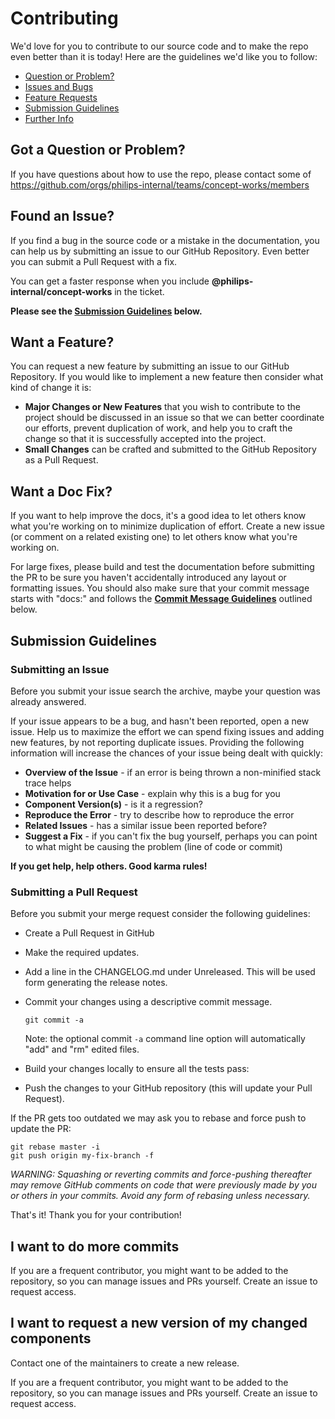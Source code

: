 # Contributing

We'd love for you to contribute to our source code and to make the repo even better than it is today! Here are the guidelines we'd like you to follow:

- [Question or Problem?](#question)
- [Issues and Bugs](#issue)
- [Feature Requests](#feature)
- [Submission Guidelines](#submit)
- [Further Info](#info)

## <a name="question"></a> Got a Question or Problem?

If you have questions about how to use the repo, please contact some of https://github.com/orgs/philips-internal/teams/concept-works/members

## <a name="issue"></a> Found an Issue?

If you find a bug in the source code or a mistake in the documentation, you can help us by submitting an issue to our GitHub Repository. Even better you can submit a Pull Request with a fix.

You can get a faster response when you include **@philips-internal/concept-works** in the ticket.

**Please see the [Submission Guidelines](#submit) below.**

## <a name="feature"></a> Want a Feature?

You can request a new feature by submitting an issue to our GitHub Repository. If you would like to implement a new feature then consider what kind of change it is:

- **Major Changes or New Features** that you wish to contribute to the project should be discussed in an issue so that we can better coordinate our efforts, prevent duplication of work, and help you to craft the change so that it is successfully accepted into the project.
- **Small Changes** can be crafted and submitted to the GitHub Repository as a Pull Request.

## <a name="docs"></a> Want a Doc Fix?

If you want to help improve the docs, it's a good idea to let others know what you're working on to minimize duplication of effort. Create a new issue (or comment on a related existing one) to let others know what you're working on.

For large fixes, please build and test the documentation before submitting the PR to be sure you haven't accidentally introduced any layout or formatting issues. You should also make sure that your commit message starts with "docs:" and follows the **[Commit Message Guidelines](#commit)** outlined below.

## <a name="submit"></a> Submission Guidelines

### Submitting an Issue

Before you submit your issue search the archive, maybe your question was already answered.

If your issue appears to be a bug, and hasn't been reported, open a new issue. Help us to maximize the effort we can spend fixing issues and adding new features, by not reporting duplicate issues. Providing the following information will increase the chances of your issue being dealt with quickly:

- **Overview of the Issue** - if an error is being thrown a non-minified stack
  trace helps
- **Motivation for or Use Case** - explain why this is a bug for you
- **Component Version(s)** - is it a regression?
- **Reproduce the Error** - try to describe how to reproduce the error
- **Related Issues** - has a similar issue been reported before?
- **Suggest a Fix** - if you can't fix the bug yourself, perhaps you can point
  to what might be causing the problem (line of code or commit)

**If you get help, help others. Good karma rules!**

### Submitting a Pull Request

Before you submit your merge request consider the following guidelines:

- Create a Pull Request in GitHub
- Make the required updates.
- Add a line in the CHANGELOG.md under Unreleased. This will be used form generating the release notes.
- Commit your changes using a descriptive commit message.

  ```shell
  git commit -a
  ```

  Note: the optional commit `-a` command line option will automatically "add"
  and "rm" edited files.

- Build your changes locally to ensure all the tests pass:
- Push the changes to your GitHub repository (this will update your Pull Request).

If the PR gets too outdated we may ask you to rebase and force push to update the PR:

```shell
git rebase master -i
git push origin my-fix-branch -f
```

_WARNING: Squashing or reverting commits and force-pushing thereafter may remove GitHub comments on code that were previously made by you or others in your commits. Avoid any form of rebasing unless necessary._

That's it! Thank you for your contribution!

## I want to do more commits

If you are a frequent contributor, you might want to be added to the repository, so you can manage issues and PRs yourself. Create an issue to request access.

## I want to request a new version of my changed components

Contact one of the maintainers to create a new release.

If you are a frequent contributor, you might want to be added to the repository, so you can manage issues and PRs yourself. Create an issue to request access.
